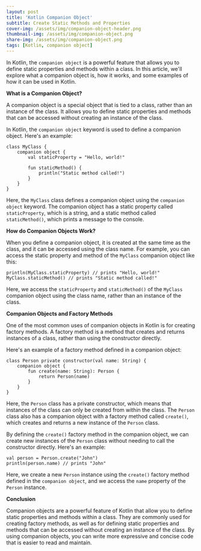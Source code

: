 ```yaml
---
layout: post
title: 'Kotlin Companion Object'
subtitle: Create Static Methods and Properties
cover-img: /assets/img/companion-object-header.png
thumbnail-img: /assets/img/companion-object.png
share-img: /assets/img/companion-object.png
tags: [Kotlin, companion object]
---
```


In Kotlin, the `companion object` is a powerful feature that allows you to define static properties and methods within a class. In this article, we'll explore what a companion object is, how it works, and some examples of how it can be used in Kotlin.

**What is a Companion Object?**

A companion object is a special object that is tied to a class, rather than an instance of the class. It allows you to define static properties and methods that can be accessed without creating an instance of the class.

In Kotlin, the `companion object` keyword is used to define a companion object. Here's an example:

```
class MyClass {
    companion object {
        val staticProperty = "Hello, world!"

        fun staticMethod() {
            println("Static method called!")
        }
    }
}
```

Here, the `MyClass` class defines a companion object using the `companion object` keyword. The companion object has a static property called `staticProperty`, which is a string, and a static method called `staticMethod()`, which prints a message to the console.

**How do Companion Objects Work?**

When you define a companion object, it is created at the same time as the class, and it can be accessed using the class name. For example, you can access the static property and method of the `MyClass` companion object like this:

```
println(MyClass.staticProperty) // prints "Hello, world!"
MyClass.staticMethod() // prints "Static method called!"
```

Here, we access the `staticProperty` and `staticMethod()` of the `MyClass` companion object using the class name, rather than an instance of the class.

**Companion Objects and Factory Methods**

One of the most common uses of companion objects in Kotlin is for creating factory methods. A factory method is a method that creates and returns instances of a class, rather than using the constructor directly.

Here's an example of a factory method defined in a companion object:

```
class Person private constructor(val name: String) {
    companion object {
        fun create(name: String): Person {
            return Person(name)
        }
    }
}
```

Here, the `Person` class has a private constructor, which means that instances of the class can only be created from within the class. The `Person` class also has a companion object with a factory method called `create()`, which creates and returns a new instance of the `Person` class.

By defining the `create()` factory method in the companion object, we can create new instances of the `Person` class without needing to call the constructor directly. Here's an example:

```
val person = Person.create("John")
println(person.name) // prints "John"
```

Here, we create a new `Person` instance using the `create()` factory method defined in the `companion object`, and we access the `name` property of the `Person` instance.

**Conclusion**

Companion objects are a powerful feature of Kotlin that allow you to define static properties and methods within a class. They are commonly used for creating factory methods, as well as for defining static properties and methods that can be accessed without creating an instance of the class. By using companion objects, you can write more expressive and concise code that is easier to read and maintain.
